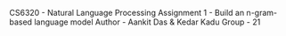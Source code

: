 CS6320 - Natural Language Processing 
Assignment 1 - Build an n-gram-based language model
Author - Aankit Das & Kedar Kadu
Group - 21
